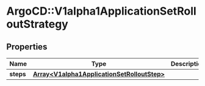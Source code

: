 # ArgoCD::V1alpha1ApplicationSetRolloutStrategy

## Properties
Name | Type | Description | Notes
------------ | ------------- | ------------- | -------------
**steps** | [**Array&lt;V1alpha1ApplicationSetRolloutStep&gt;**](V1alpha1ApplicationSetRolloutStep.md) |  | [optional] 



